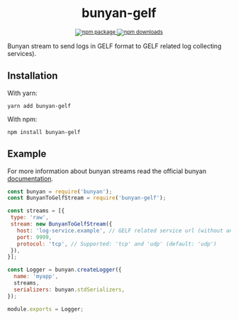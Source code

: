 <div align="center">
  <h1>
      bunyan-gelf
  </h1>
    <sup>
    <a href="https://www.npmjs.com/package/bunyan-gelf">
      <img src="https://img.shields.io/npm/v/bunyan-gelf.svg" alt="npm package" />
    </a>
    <a href="https://www.npmjs.com/package/bunyan-gelf">
      <img src="https://img.shields.io/npm/dt/bunyan-gelf.svg" alt="npm downloads" />
    </a>
  </sup>
</div>

Bunyan stream to send logs in GELF format to GELF related log collecting services).


Installation
------------

With yarn:
```
yarn add bunyan-gelf
```

With npm:
```
npm install bunyan-gelf
```

Example
-------
For more information about bunyan streams read the official bunyan [documentation](https://github.com/trentm/node-bunyan#streams).


```javascript
const bunyan = require('bunyan');
const BunyanToGelfStream = require('bunyan-gelf');

const streams = [{
 type: 'raw',
 stream: new BunyanToGelfStream({
   host: 'log-service.example', // GELF related service url (without any protocol)
   port: 9999,
   protocol: 'tcp', // Supported: 'tcp' and 'udp' (default: 'udp')
 }),
}];

const Logger = bunyan.createLogger({
  name: 'myapp',
  streams,
  serializers: bunyan.stdSerializers,
});

module.exports = Logger;
```
